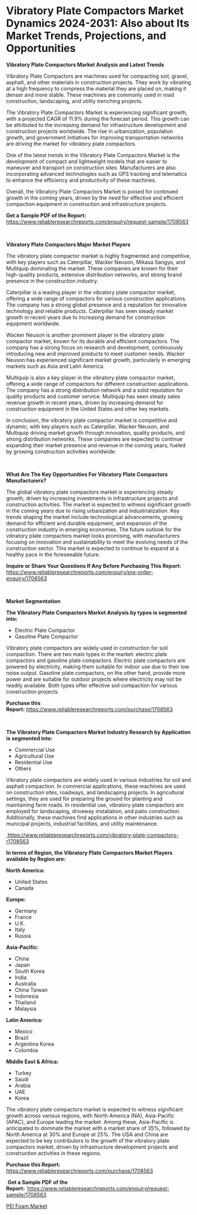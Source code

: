 <p><h1>Vibratory Plate Compactors Market Dynamics 2024-2031: Also about Its Market Trends, Projections, and Opportunities</h1></p><p><strong>Vibratory Plate Compactors Market Analysis and Latest Trends</strong></p>
<p><p>Vibratory Plate Compactors are machines used for compacting soil, gravel, asphalt, and other materials in construction projects. They work by vibrating at a high frequency to compress the material they are placed on, making it denser and more stable. These machines are commonly used in road construction, landscaping, and utility trenching projects.</p><p>The Vibratory Plate Compactors Market is experiencing significant growth, with a projected CAGR of 11.9% during the forecast period. This growth can be attributed to the increasing demand for infrastructure development and construction projects worldwide. The rise in urbanization, population growth, and government initiatives for improving transportation networks are driving the market for vibratory plate compactors.</p><p>One of the latest trends in the Vibratory Plate Compactors Market is the development of compact and lightweight models that are easier to maneuver and transport on construction sites. Manufacturers are also incorporating advanced technologies such as GPS tracking and telematics to enhance the efficiency and productivity of these machines.</p><p>Overall, the Vibratory Plate Compactors Market is poised for continued growth in the coming years, driven by the need for effective and efficient compaction equipment in construction and infrastructure projects.</p></p>
<p><strong>Get a Sample PDF of the Report:&nbsp;</strong> <a href="https://www.reliableresearchreports.com/enquiry/request-sample/1708563">https://www.reliableresearchreports.com/enquiry/request-sample/1708563</a></p>
<p>&nbsp;</p>
<p><strong>Vibratory Plate Compactors Major Market Players</strong></p>
<p><p>The vibratory plate compactor market is highly fragmented and competitive, with key players such as Caterpillar, Wacker Neuson, Mikasa Sangyo, and Multiquip dominating the market. These companies are known for their high-quality products, extensive distribution networks, and strong brand presence in the construction industry.</p><p>Caterpillar is a leading player in the vibratory plate compactor market, offering a wide range of compactors for various construction applications. The company has a strong global presence and a reputation for innovative technology and reliable products. Caterpillar has seen steady market growth in recent years due to increasing demand for construction equipment worldwide.</p><p>Wacker Neuson is another prominent player in the vibratory plate compactor market, known for its durable and efficient compactors. The company has a strong focus on research and development, continuously introducing new and improved products to meet customer needs. Wacker Neuson has experienced significant market growth, particularly in emerging markets such as Asia and Latin America.</p><p>Multiquip is also a key player in the vibratory plate compactor market, offering a wide range of compactors for different construction applications. The company has a strong distribution network and a solid reputation for quality products and customer service. Multiquip has seen steady sales revenue growth in recent years, driven by increasing demand for construction equipment in the United States and other key markets.</p><p>In conclusion, the vibratory plate compactor market is competitive and dynamic, with key players such as Caterpillar, Wacker Neuson, and Multiquip driving market growth through innovation, quality products, and strong distribution networks. These companies are expected to continue expanding their market presence and revenue in the coming years, fueled by growing construction activities worldwide.</p></p>
<p>&nbsp;</p>
<p><strong>What Are The Key Opportunities For Vibratory Plate Compactors Manufacturers?</strong></p>
<p><p>The global vibratory plate compactors market is experiencing steady growth, driven by increasing investments in infrastructure projects and construction activities. The market is expected to witness significant growth in the coming years due to rising urbanization and industrialization. Key trends shaping the market include technological advancements, growing demand for efficient and durable equipment, and expansion of the construction industry in emerging economies. The future outlook for the vibratory plate compactors market looks promising, with manufacturers focusing on innovation and sustainability to meet the evolving needs of the construction sector. This market is expected to continue to expand at a healthy pace in the foreseeable future.</p></p>
<p><strong>Inquire or Share Your Questions If Any Before Purchasing This Report:</strong> <a href="https://www.reliableresearchreports.com/enquiry/pre-order-enquiry/1708563">https://www.reliableresearchreports.com/enquiry/pre-order-enquiry/1708563</a></p>
<p>&nbsp;</p>
<p><strong>Market Segmentation</strong></p>
<p><strong>The Vibratory Plate Compactors Market Analysis by types is segmented into:</strong></p>
<p><ul><li>Electric Plate Compactor</li><li>Gasoline Plate Compactor</li></ul></p>
<p><p>Vibratory plate compactors are widely used in construction for soil compaction. There are two main types in the market: electric plate compactors and gasoline plate compactors. Electric plate compactors are powered by electricity, making them suitable for indoor use due to their low noise output. Gasoline plate compactors, on the other hand, provide more power and are suitable for outdoor projects where electricity may not be readily available. Both types offer effective soil compaction for various construction projects.</p></p>
<p><strong>Purchase this Report:&nbsp;</strong><a href="https://www.reliableresearchreports.com/purchase/1708563">https://www.reliableresearchreports.com/purchase/1708563</a></p>
<p>&nbsp;</p>
<p><strong>The Vibratory Plate Compactors Market Industry Research by Application is segmented into:</strong></p>
<p><ul><li>Commercial Use</li><li>Agricultural Use</li><li>Residential Use</li><li>Others</li></ul></p>
<p><p>Vibratory plate compactors are widely used in various industries for soil and asphalt compaction. In commercial applications, these machines are used on construction sites, roadways, and landscaping projects. In agricultural settings, they are used for preparing the ground for planting and maintaining farm roads. In residential use, vibratory plate compactors are employed for landscaping, driveway installation, and patio construction. Additionally, these machines find applications in other industries such as municipal projects, industrial facilities, and utility maintenance.</p></p>
<p><a href="https://www.reliableresearchreports.com/vibratory-plate-compactors-r1708563">&nbsp;https://www.reliableresearchreports.com/vibratory-plate-compactors-r1708563</a></p>
<p><strong>In terms of Region, the Vibratory Plate Compactors Market Players available by Region are:</strong></p>
<p>
    <p> <strong> North America: </strong>
        <ul>
            <li>United States</li>
            <li>Canada</li>
        </ul>
        </p> 
    <p> <strong> Europe: </strong>
        <ul>
            <li>Germany</li>
            <li>France</li>
            <li>U.K.</li>
            <li>Italy</li>
            <li>Russia</li>
        </ul>
        </p> 
    <p> <strong> Asia-Pacific: </strong>
        <ul>
            <li>China</li>
            <li>Japan</li>
            <li>South Korea</li>
            <li>India</li>
            <li>Australia</li>
            <li>China Taiwan</li>
            <li>Indonesia</li>
            <li>Thailand</li>
            <li>Malaysia</li>
        </ul>
        </p> 
    <p> <strong> Latin America: </strong>
        <ul>
            <li>Mexico</li>
            <li>Brazil</li>
            <li>Argentina Korea</li>
            <li>Colombia</li>
        </ul>
        </p> 
    <p> <strong> Middle East & Africa: </strong>
        <ul>
            <li>Turkey</li>
            <li>Saudi</li>
            <li>Arabia</li>
            <li>UAE</li>
            <li>Korea</li>
        </ul>
    </p>
    </p>
<p><p>The vibratory plate compactors market is expected to witness significant growth across various regions, with North America (NA), Asia-Pacific (APAC), and Europe leading the market. Among these, Asia-Pacific is anticipated to dominate the market with a market share of 35%, followed by North America at 30% and Europe at 25%. The USA and China are expected to be key contributors to the growth of the vibratory plate compactors market, driven by infrastructure development projects and construction activities in these regions.</p></p>
<p><strong>Purchase this Report: </strong><a href="https://www.reliableresearchreports.com/purchase/1708563">https://www.reliableresearchreports.com/purchase/1708563</a></p>
<p>&nbsp;<strong>Get a Sample PDF of the Report:&nbsp;&nbsp;</strong><a href="https://www.reliableresearchreports.com/enquiry/request-sample/1708563">https://www.reliableresearchreports.com/enquiry/request-sample/1708563</a></p>
<p><strong></strong></p>
<p><p><a href="https://copper-carbon-84f.notion.site/PEI-Foam-Market-Share-Market-New-Trends-Analysis-Report-By-Type-By-Application-By-End-use-By-Re-d03aeade3e9542c4baf848f26187631c">PEI Foam Market</a></p></p>